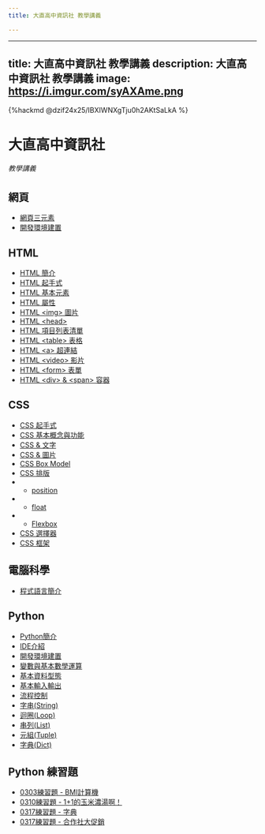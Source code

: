 ```yaml
---
title: 大直高中資訊社 教學講義

---
```


---
title: 大直高中資訊社 教學講義
description: 大直高中資訊社 教學講義
image: https://i.imgur.com/syAXAme.png
---

{%hackmd @dzif24x25/IBXIWNXgTju0h2AKtSaLkA %}

大直高中資訊社
===
###### 教學講義

網頁
---

- [網頁三元素](/s/2jLCzQmIQLujU945H7GYzg)
- [開發環境建置](/s/YJOfwPGrRcOwJjesKjmz7g)

HTML
---

- [HTML 簡介](/s/Pn-_BgdbSSaLgXCE3SQJug)
- [HTML 起手式](/s/0-trl9_gTw20eBnmP_nJEw)
- [HTML 基本元素](/s/bufI_cYpTjaKBSgPdDKXzQ)
- [HTML 屬性](/s/x2eCcUTBQvWe7N0AJis11g)
- [HTML &lt;img&gt; 圖片](/IAMZ0vSFShm8A0RH-aA0Gg)
- [HTML &lt;head&gt;](/s/9CylaJvhR5i5adH7rZetZQ)
- [HTML 項目列表清單](/s/kjiCD3_8SRyDPo6ikQqdJQ)
- [HTML &lt;table&gt; 表格](/s/-bQM7mzTRfigsMlS93pkKw)
- [HTML &lt;a&gt; 超連結](/s/nw1X2_oEQLiBndGDUlhlxQ)
- [HTML &lt;video&gt; 影片](/s/CnkoxDiWRoulozMQEkn1Yg)
- [HTML &lt;form&gt; 表單](/s/sOKqh65eSVSGBGkTB91XHw)
- [HTML &lt;div&gt; &amp; &lt;span&gt; 容器](/s/mLWts0JLTR6m_fspPMwvIg)

CSS
---

- [CSS 起手式](/s/u6vM7fhVS3ajaVeOj5A4aQ)
- [CSS 基本概念與功能](/s/veJ1b9SrRGyOimOODg2jQg)
- [CSS &amp; 文字](/s/flOsabiaRBWstXlczG8tNA)
- [CSS &amp; 圖片](/s/CRma-cxoRVivp5JYvOKo0g)
- [CSS Box Model](/s/WPSHct3wTtOn_ZFMRg-P0w)
- [CSS 排版](/s/HBFOGr7kQ8WJkYPLL_rgow)
- - [position](/s/H5QhI-E2QByMxcczOQQEWA)
- - [float](/s/5kBsXSDGQ7OpIqetkbWGoA)
- - [Flexbox](/s/NXVvXGrMRGC5xOP8UymAZA)
- [CSS 選擇器](/s/nWZFEV9wQ3CeP0gvJhVH9g)
- [CSS 框架](/s/8LAiTkwVQ1e0we6OQKwTYw)
<!-- - - [grid](/s/mYP8sbePSRCnFaduWB3mew) -->

<!-- 網頁實作
---
- [自我介紹 (進階)](/s/kuobo6oSQfCEMSRi9thx4Q) -->

電腦科學
---

- [程式語言簡介](/s/lkaV-k7eSYi2oPJvBqLkVA)
    
Python
---

- [Python簡介](/s/fEQHrFTlQbWInzXogLvPtA)
- [IDE介紹](/s/Tt395DlxSFGq_V_jtoF14g)
- [開發環境建置](/s/601MO69gSR6yvrTLylD5tA)
- [變數與基本數學運算](/s/F4BZ8_ISQEGGAdSjjWJcyw)
- [基本資料型態](/s/GRsEtegwRv6A7bSFt7wiRQ)
- [基本輸入輸出](/s/UVCyNEtQTlexEIiDAWkC_g)
- [流程控制](/s/LV31tUrtTTmcNc5E2DSUGQ)
- [字串(String)](/s/S6lbBRBXTsWkMEBVSnmrsg)
- [迴圈(Loop)](/s/ypaSg6-WSPSNsjS952OQVw)
- [串列(List)](/s/o_u9lSEdRV-WBGgS7okoxA)
- [元組(Tuple)](/s/5Um0gFtCTYqHZeBgPwbviQ)
- [字典(Dict)](/s/5QOZrkP-QM6VN3AucchfDw)

<!-- > - [集合(Set)](/s/kVMMwTndSkeT1t2CEqf9Yg)
> - [函式(Function)](/s/paJgLcyYQ4yc9IXFa5K-aA)
> - [物件導向(OOP)](/s/idKTZQDrRLG7ONGsX77iSQ) -->


Python 練習題
---

- [0303練習題 - BMI計算機](/s/AaIVE8__QOmNkYn20JclsA)
- [0310練習題 - 1+1的玉米濃湯啊！](/s/D9YuMajJTcCZUOBi8xYkFQ)
- [0317練習題 - 字典](/s/_gNsXuihTrGOpTtFSWBtDA)
- [0317練習題 - 合作社大促銷](/yVDmHlklQEqtAZl1RTc6DQ)